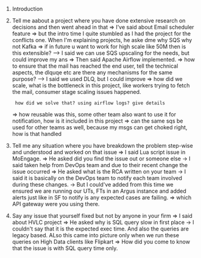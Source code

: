 1. Introduction
2. Tell me aabout a project where you have done extensive research on decisions
    and then went ahead in that
        => I've said about Email scheduler feature
        => but the intro time I quite stumbled as I had the project for the conflicts one.
    When I'm explaining projects, he aske dme why SQS why not Kafka
    => if in future u want to work for high scale like 50M then is this extensible?
        --> I said we can use SQS upscaling for the needs, but could improve my ans
    => Then said Apache Airflow implemented.
    => how to ensure that the mail has reached the end user, tell the technical aspects, the dlquqe etc
        are there any mechanisms for the same purpose?
        --> I said we used DLQ, but I could improve
    => how did we scale, what is the bottleneck in this project, like workers trying to fetch the mail, 
        consumer stage scaling issues happened.

        how did we solve that? using airflow logs? give details

    => how reusable was this, some other team also want to use it for notification, 
        how is it included in this project
    => can the same sqs be used for other teams as well, because my msgs can get choked right, how is that handled
3. Tell me any situation where you have breakdown the problem step-wise and understood and worked on that issue
    => I said Lua script issue in MoEngage.
    => He asked did you find the issue out or someone else
        -> I said taken help from DevOps team and due to their recent change the issue occurred
    => He asked what is the RCA written on your team
        -> I said it is basically on the DevOps team to notify each team involved during these changes.
        -> But I could've added from this time we ensured we are running our UTs, FTs in an Argus instance and added alerts just like in SF to notify is any expected cases are failing.
    => which API gateway were you using there.
4. Say any issue that yourself fixed but not by anyone in your firm
    => I said about HVLC project
    => He asked why is SQL query slow in first place
        -> I couldn't say that it is the expected exec time. And also the queries are legacy based. ALso this came into picture only when we run these queries on High Data clients like Flipkart
    => How did you come to know that the issue is with SQL query time only.